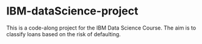 # IBM-dataScience-project
This is a code-along project for the IBM Data Science Course. The aim is to classify loans based on the risk of defaulting.
